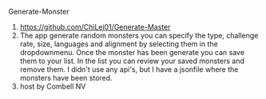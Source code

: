 Generate-Monster

1. https://github.com/ChiLei01/Generate-Master
2. The app generate random monsters you can specify the type, challenge rate, size, languages and alignment
   by selecting them in the dropdownmenu. Once the monster has been generate you can save them to your list.
   In the list you can review your saved monsters and remove them.
   I didn't use any api's, but I have a jsonfile where the monsters have been stored.
3. host by Combell NV